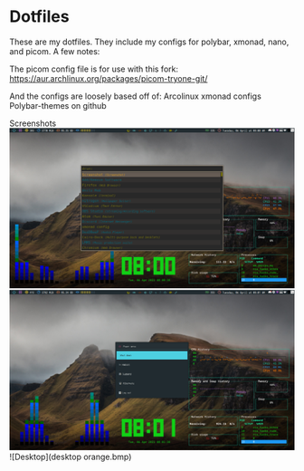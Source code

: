 # Dotfiles

These are my dotfiles. They include my configs for polybar, xmonad, nano, and picom. A few notes:

The picom config file is for use with this fork:
https://aur.archlinux.org/packages/picom-tryone-git/

And the configs are loosely based off of:
Arcolinux xmonad configs
Polybar-themes on github

Screenshots
![Rofi](Rofi.bmp)
![Rofi](rofipowermenu.bmp)
![Desktop](desktop orange.bmp)
